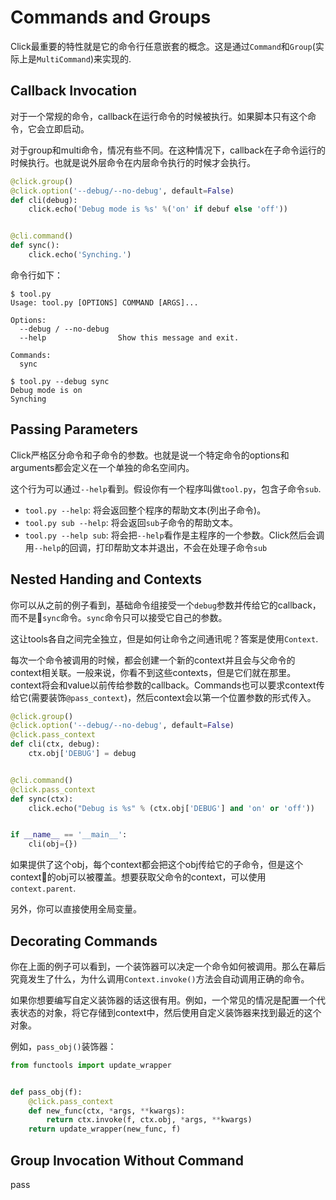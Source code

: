 # Commands and Groups

Click最重要的特性就是它的命令行任意嵌套的概念。这是通过`Command`和`Group`(实际上是`MultiCommand`)来实现的.

## Callback Invocation

对于一个常规的命令，callback在运行命令的时候被执行。如果脚本只有这个命令，它会立即启动。

对于group和multi命令，情况有些不同。在这种情况下，callback在子命令运行的时候执行。也就是说外层命令在内层命令执行的时候才会执行。

```python
@click.group()
@click.option('--debug/--no-debug', default=False)
def cli(debug):
    click.echo('Debug mode is %s' %('on' if debuf else 'off'))


@cli.command()
def sync():
    click.echo('Synching.')
```

命令行如下：

```shell
$ tool.py
Usage: tool.py [OPTIONS] COMMAND [ARGS]...

Options:
  --debug / --no-debug
  --help                Show this message and exit.

Commands:
  sync

$ tool.py --debug sync
Debug mode is on
Synching
```

## Passing Parameters

Click严格区分命令和子命令的参数。也就是说一个特定命令的options和arguments都会定义在一个单独的命名空间内。

这个行为可以通过`--help`看到。假设你有一个程序叫做`tool.py`，包含子命令`sub`.

- `tool.py --help`: 将会返回整个程序的帮助文本(列出子命令)。
- `tool.py sub --help`: 将会返回`sub`子命令的帮助文本。
- `tool.py --help sub`: 将会把`--help`看作是主程序的一个参数。Click然后会调用`--help`的回调，打印帮助文本并退出，不会在处理子命令`sub`

## Nested Handing and Contexts

你可以从之前的例子看到，基础命令组接受一个`debug`参数并传给它的callback，而不是`sync`命令。`sync`命令只可以接受它自己的参数。

这让tools各自之间完全独立，但是如何让命令之间通讯呢？答案是使用`Context`.

每次一个命令被调用的时候，都会创建一个新的context并且会与父命令的context相关联。一般来说，你看不到这些contexts，但是它们就在那里。context将会和value以前传给参数的callback。Commands也可以要求context传给它(需要装饰`@pass_context`)，然后context会以第一个位置参数的形式传入。

```python
@click.group()
@click.option('--debug/--no-debug', default=False)
@click.pass_context
def cli(ctx, debug):
    ctx.obj['DEBUG'] = debug


@cli.command()
@click.pass_context
def sync(ctx):
    click.echo("Debug is %s" % (ctx.obj['DEBUG'] and 'on' or 'off'))


if __name__ == '__main__':
    cli(obj={})
```

如果提供了这个obj，每个context都会把这个obj传给它的子命令，但是这个context的obj可以被覆盖。想要获取父命令的context，可以使用`context.parent`.

另外，你可以直接使用全局变量。

## Decorating Commands

你在上面的例子可以看到，一个装饰器可以决定一个命令如何被调用。那么在幕后究竟发生了什么，为什么调用`Context.invoke()`方法会自动调用正确的命令。

如果你想要编写自定义装饰器的话这很有用。例如，一个常见的情况是配置一个代表状态的对象，将它存储到context中，然后使用自定义装饰器来找到最近的这个对象。

例如，`pass_obj()`装饰器：

```python
from functools import update_wrapper


def pass_obj(f):
    @click.pass_context
    def new_func(ctx, *args, **kwargs):
        return ctx.invoke(f, ctx.obj, *args, **kwargs)
    return update_wrapper(new_func, f)
```

## Group Invocation Without Command

pass